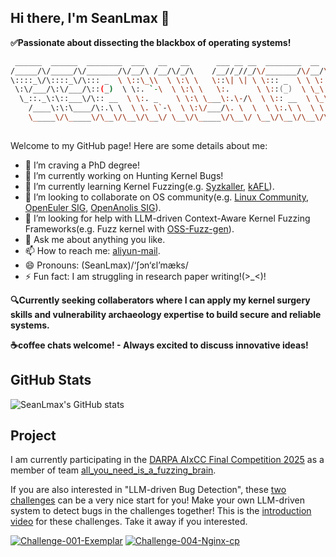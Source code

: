## Hi there, I'm SeanLmax 👋
**✅Passionate about dissecting the blackbox of operating systems!**
```zsh
 ______  ______  ________  ___   __   __      ___ __ __  ________  __     __     
/_____/\/_____/\/_______/\/__/\ /__/\/_/\    /__//_//_/\/_______/\/__/\ /__/\    
\::::_\/\::::_\/\::: _  \ \::\_\\  \ \:\ \   \::\| \| \ \::: _  \ \ \::\\:.\ \   
 \:\/___/\:\/___/\::(_)  \ \:. `-\  \ \:\ \   \:.      \ \::(_)  \ \_\::_\:_\/   
  \_::._\:\::___\/\:: __  \ \:. _    \ \:\ \___\:.\-/\  \ \:: __  \ \_\/__\_\_/\ 
    /____\:\:\____/\:.\ \  \ \. \`-\  \ \:\/___/\. \  \  \ \:.\ \  \ \ \ \ \::\ \
    \_____\/\_____\/\__\/\__\/\__\/ \__\/\_____\/\__\/ \__\/\__\/\__\/\_\/  \__\/
                                                                                 
```

Welcome to my GitHub page! Here are some details about me:

- 🎯 I’m craving a PhD degree!
- 🔭 I’m currently working on Hunting Kernel Bugs!
- 🌱 I’m currently learning Kernel Fuzzing(e.g. [Syzkaller](https://github.com/google/syzkaller), [kAFL](https://github.com/IntelLabs/kAFL)).
- 👯 I’m looking to collaborate on OS community(e.g. [Linux Community](https://www.kernel.org/), [OpenEuler SIG](https://www.openeuler.org/en/sig/sig-list/), [OpenAnolis SIG](https://openanolis.cn/sig)).
- 🤔 I’m looking for help with LLM-driven Context-Aware Kernel Fuzzing Frameworks(e.g. Fuzz kernel with [OSS-Fuzz-gen](https://github.com/google/oss-fuzz-gen)).
- 💬 Ask me about anything you like.
- 📫 How to reach me: [aliyun-mail](mailto:sean.lixiang@aliyun.com).
- 😄 Pronouns: (SeanLmax)/‘ʃɔn‘ɛl’mæks/
- ⚡ Fun fact: I am struggling in research paper writing!(>_<)!

**🔍Currently seeking collaberators where I can apply my kernel surgery skills and vulnerability archaeology expertise to build secure and reliable systems.**

**☕️coffee chats welcome! - Always excited to discuss innovative ideas!**

## GitHub Stats
![SeanLmax's GitHub stats](https://github-readme-stats.vercel.app/api?username=SeanLmax&show_icons=true&theme=radical)

## Project
I am currently participating in the [DARPA AIxCC Final Competition 2025](https://aicyberchallenge.com/) as a member of team [all_you_need_is_a_fuzzing_brain](https://dashboard.aicyberchallenge.com/ascsummary). 

If you are also interested in "LLM-driven Bug Detection", these [two challenges](https://github.com/aixcc-public) can be a very nice start for you! Make your own LLM-driven system to detect bugs in the challenges together! This is the [introduction video](https://aicyberchallenge.com/asc-challenge-project-development/) for these challenges. Take it away if you interested.

[![Challenge-001-Exemplar](https://github-readme-stats.vercel.app/api/pin/?username=aixcc-public&repo=challenge-001-exemplar)](https://github.com/aixcc-public/challenge-001-exemplar)
[![Challenge-004-Nginx-cp](https://github-readme-stats.vercel.app/api/pin/?username=aixcc-public&repo=challenge-004-nginx-cp)](https://github.com/aixcc-public/challenge-004-nginx-cp)

